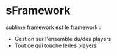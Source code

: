 # sFramework

sublime framework est le framework :

- Gestion sur l'ensemble du/des players
- Tout ce qui touche le/les players
